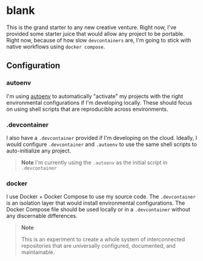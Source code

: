 # blank

This is the grand starter to any new creative venture. Right now, I've provided some starter juice that would allow any project to be portable. Right now, because of how slow `devcontainers` are, I'm going to stick with native workflows using `docker compose`. 

## Configuration

### autoenv
I'm using [autoenv](https://github.com/hyperupcall/autoenv) to automatically "activate" my projects with the right environmental configurations if I'm developing locally. These should focus on using shell scripts that are reproducible across environments.

### .devcontainer
I also have a `.devcontainer` provided if I'm developing on the cloud. Ideally, I would configure `.devcontainer` and `.autoenv` to use the same shell scripts to auto-initialize any project.

> **Note**
> I'm currently using the `.autoenv` as the initial script in `.devcontainer`

### docker
I use Docker + Docker Compose to use my source code. The `.devcontainer` is an isolation layer that would install environmental configurations. The Docker Compose file should be used locally or in a `.devcontainer` without any discernable differences.

> **Note**
>
> This is an experiment to create a whole system of interconnected repositories that are universally configured, documented, and maintainable.
